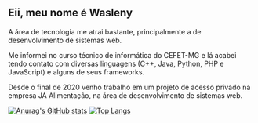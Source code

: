 ## Eii, meu nome é Wasleny

A área de tecnologia me atrai bastante, principalmente a de desenvolvimento de sistemas web.

Me informei no curso técnico de informática do CEFET-MG e lá acabei tendo contato com diversas linguagens (C++, Java, Python, PHP e JavaScript) e alguns de seus frameworks.

Desde o final de 2020 venho trabalho em um projeto de acesso privado na empresa JA Alimentação, na área de desenvolvimento de sistemas web.








[![Anurag's GitHub stats](https://github-readme-stats.vercel.app/api?username=Wasleny&count_private=true&show_icons=true&theme=radical)](https://github.com/Wasleny/github-readme-stats)
[![Top Langs](https://github-readme-stats.vercel.app/api/top-langs/?username=Wasleny&layout=compact&theme=radical)](https://github.com/Wasleny/github-readme-stats)
